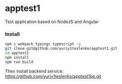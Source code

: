 # apptest1
Test application based on NodeJS and Angular

### Install

```sh
npm i webpack typings typescript -g
git clone git@github.com/yuriy1teslenko/apptest1.git
cd apptest1
npm install
npm run build
```

Then install backend service:
https://github.com/yuriy1teslenko/apptest1be.git
